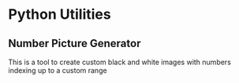 # Python Utilities

## Number Picture Generator
This is a tool to create custom black and white images with numbers indexing up to a custom range

